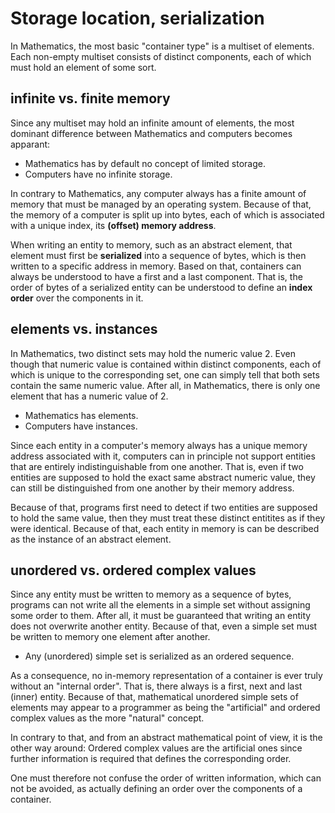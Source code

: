 
<!-- ======================================================================= -->
# Storage location, serialization

In Mathematics, the most basic "container type" is a multiset of elements.
Each non-empty multiset consists of distinct components, each of which must
hold an element of some sort.

<!-- ======================================================================= -->
## infinite vs. finite memory

Since any multiset may hold an infinite amount of elements, the most dominant
difference between Mathematics and computers becomes apparant:

* Mathematics has by default no concept of limited storage.
* Computers have no infinite storage.

In contrary to Mathematics, any computer always has a finite amount of memory
that must be managed by an operating system. Because of that, the memory of
a computer is split up into bytes, each of which is associated with a unique
index, its **(offset) memory address**.

When writing an entity to memory, such as an abstract element, that element
must first be **serialized** into a sequence of bytes, which is then written
to a specific address in memory. Based on that, containers can always be
understood to have a first and a last component. That is, the order of bytes
of a serialized entity can be understood to define an **index order** over
the components in it.

<!-- ======================================================================= -->
## elements vs. instances

In Mathematics, two distinct sets may hold the numeric value 2. Even though
that numeric value is contained within distinct components, each of which is
unique to the corresponding set, one can simply tell that both sets contain
the same numeric value. After all, in Mathematics, there is only one element
that has a numeric value of 2.

* Mathematics has elements.
* Computers have instances.

Since each entity in a computer's memory always has a unique memory address
associated with it, computers can in principle not support entities that are
entirely indistinguishable from one another. That is, even if two entities
are supposed to hold the exact same abstract numeric value, they can still be
distinguished from one another by their memory address.

Because of that, programs first need to detect if two entities are supposed to
hold the same value, then they must treat these distinct entitites as if they
were identical. Because of that, each entity in memory is can be described as
the instance of an abstract element.

<!-- ======================================================================= -->
## unordered vs. ordered complex values

Since any entity must be written to memory as a sequence of bytes, programs
can not write all the elements in a simple set without assigning some order
to them. After all, it must be guaranteed that writing an entity does not
overwrite another entity. Because of that, even a simple set must be written
to memory one element after another.

* Any (unordered) simple set is serialized as an ordered sequence.

As a consequence, no in-memory representation of a container is ever truly
without an "internal order". That is, there always is a first, next and
last (inner) entity. Because of that, mathematical unordered simple sets of
elements may appear to a programmer as being the "artificial" and ordered
complex values as the more "natural" concept.

In contrary to that, and from an abstract mathematical point of view, it is
the other way around: Ordered complex values are the artificial ones since
further information is required that defines the corresponding order.

One must therefore not confuse the order of written information, which can
not be avoided, as actually defining an order over the components of a
container.
